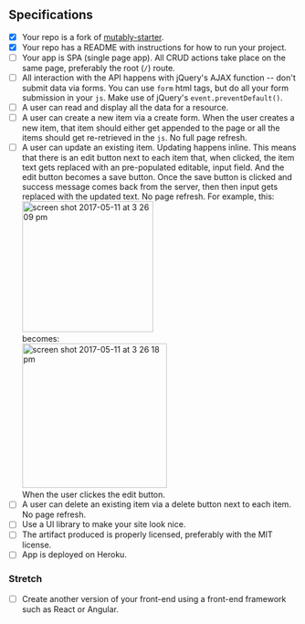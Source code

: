 ## Specifications

- [X] Your repo is a fork of [mutably-starter](https://github.com/GuildCrafts/mutably-starter).
- [X] Your repo has a README with instructions for how to run your project.
- [ ] Your app is SPA (single page app). All CRUD actions take place on the same page, preferably the root (`/`) route.
- [ ] All interaction with the API happens with jQuery's AJAX function -- don't submit data via forms. You can use `form` html tags, but do all your form submission in your `js`. Make use of jQuery's `event.preventDefault()`.
- [ ] A user can read and display all the data for a resource.
- [ ] A user can create a new item via a create form. When the user creates a new item, that item should either get appended to the page or all the items should get re-retrieved in the `js`. No full page refresh.
- [ ] A user can update an existing item. Updating happens inline. This means that there is an edit button next to each item that, when clicked, the item text gets replaced with an pre-populated editable, input field. And the edit button becomes a save button. Once the save button is clicked and success message comes back from the server, then then input gets replaced with the updated text. No page refresh.
  For example, this: <br>
  <img width="229" alt="screen shot 2017-05-11 at 3 26 09 pm" src="https://cloud.githubusercontent.com/assets/3010270/25974508/4ac57980-365e-11e7-8b1f-6cf9eefaac22.png">
  <br>
  becomes:
  <br>
  <img width="253" alt="screen shot 2017-05-11 at 3 26 18 pm" src="https://cloud.githubusercontent.com/assets/3010270/25974512/5024433e-365e-11e7-802f-c60afacddecd.png">
  <br>
  When the user clickes the edit button.
- [ ] A user can delete an existing item via a delete button next to each item. No page refresh.
- [ ] Use a UI library to make your site look nice.
- [ ] The artifact produced is properly licensed, preferably with the MIT license.
- [ ] App is deployed on Heroku.

### Stretch

- [ ] Create another version of your front-end using a front-end framework such as React or Angular.
